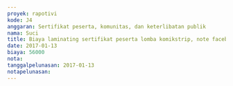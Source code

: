 ```yaml
---
proyek: rapotivi
kode: J4
anggaran: Sertifikat peserta, komunitas, dan keterlibatan publik
nama: Suci
title: Biaya laminating sertifikat peserta lomba komikstrip, note facebook dan poster
date: 2017-01-13
biaya: 56000
nota:
tanggalpelunasan: 2017-01-13
notapelunasan:
---
```

